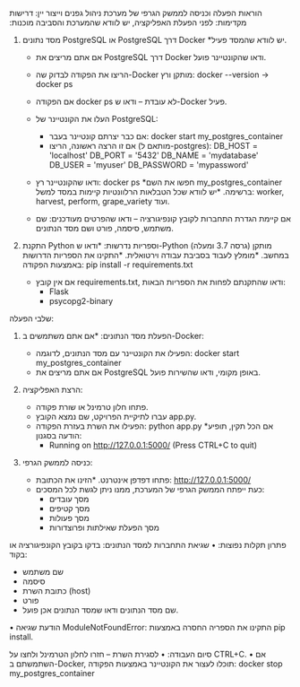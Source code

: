 ‫הוראות הפעלה וכניסה לממשק הגרפי של מערכת ניהול גפנים וייצור יין:
דרישות מקדימות:
לפני הפעלת האפליקציה, יש לוודא שהמערכת והסביבה מוכנות:
1. מסד נתונים PostgreSQL או PostgreSQL דרך Docker
   *יש לוודא שהמסד פעיל.
   * אם אתם מריצים את PostgreSQL דרך Docker ודאו שהקונטיינר פועל.
   * הריצו את הפקודה לבדוק שה-Docker מותקן ורץ:
     docker --version -> docker ps
   * אם הפקודה docker ps לא עובדת – ודאו ש-Docker פעיל.
   * העלו את הקונטיינר של PostgreSQL:
     - אם כבר יצרתם קונטיינר בעבר: docker start my_postgres_container
     - אם זו הרצה ראשונה, הריצו (מותאם ל-postgres):
 DB_HOST = 'localhost'
DB_PORT = '5432'
DB_NAME = 'mydatabase'
DB_USER = 'myuser'
DB_PASSWORD = 'mypassword'

   * ודאו שהקונטיינר רץ: docker ps
   *חפשו את השם my_postgres_container ברשימה.
  *יש לוודא שכל הטבלאות הרלוונטיות קיימות במסד למשל: worker, harvest, perform, grape_variety ועוד.
   * אם קיימת הגדרת התחברות לקובץ קונפיגורציה – ודאו שהפרטים מעודכנים: שם משתמש, סיסמה, פורט ושם מסד הנתונים.

2. התקנת Python וספריות נדרשות:
   *ודאו ש-Python (גרסה 3.7 ומעלה) מותקן במחשב.
   *מומלץ לעבוד בסביבת עבודה וירטואלית.
   *התקינו את הספריות הדרושות באמצעות הפקודה:
     pip install -r requirements.txt
   * אם אין קובץ requirements.txt, ודאו שהתקנתם לפחות את הספריות הבאות:
     - Flask
     - psycopg2-binary

שלבי הפעלה:
1. הפעלת מסד הנתונים:
   *אם אתם משתמשים ב-Docker:
     - הפעילו את הקונטיינר עם מסד הנתונים, לדוגמה:
       docker start my_postgres_container
   * אם אתם מריצים את PostgreSQL באופן מקומי, ודאו שהשירות פועל.

2. הרצת האפליקציה:
   * פתחו חלון טרמינל או שורת פקודה.
   * עברו לתיקיית הפרויקט, שם נמצא הקובץ app.py.
   * הפעילו את השרת בעזרת הפקודה:
     python app.py
   *אם הכל תקין, תופיע הודעה בסגנון:
     * Running on http://127.0.0.1:5000/ (Press CTRL+C to quit)

3. כניסה לממשק הגרפי:
   * פתחו דפדפן אינטרנט.
  *הזינו את הכתובת:
     http://127.0.0.1:5000/
   * כעת ייפתח הממשק הגרפי של המערכת, ממנו ניתן לגשת לכל המסכים:
     - מסך עובדים
     - מסך קטיפים
     - מסך פעולות
     - מסך הפעלת שאילתות ופרוצדורות

פתרון תקלות נפוצות:
• שגיאת התחברות למסד הנתונים:
  בדקו בקובץ הקונפיגורציה או בקוד:
  * שם משתמש
   * סיסמה
   * כתובת השרת (host)
   * פורט
   * שם מסד הנתונים
  ודאו שמסד הנתונים אכן פועל.

• הודעת שגיאה ModuleNotFoundError:
  התקינו את הספריה החסרה באמצעות pip install.

סיום העבודה:
• לסגירת השרת – חזרו לחלון הטרמינל ולחצו על CTRL+C.
• אם השתמשתם ב-Docker, תוכלו לעצור את הקונטיינר באמצעות הפקודה:
  docker stop my_postgres_container
